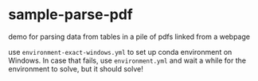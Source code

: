 # sample-parse-pdf
demo for parsing data from tables in a pile of pdfs linked from a webpage

use `environment-exact-windows.yml` to set up conda environment on Windows. In case that fails, use `environment.yml` and wait a while for the environment to solve, but it should solve!
